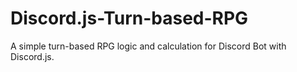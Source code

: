 # Discord.js-Turn-based-RPG
A simple turn-based RPG logic and calculation for Discord Bot with Discord.js.
